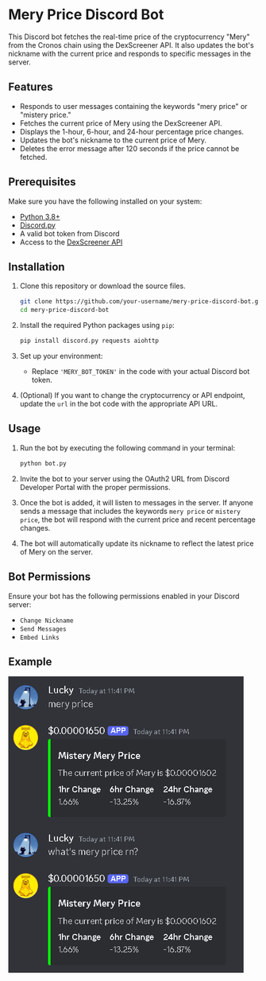 # Mery Price Discord Bot

This Discord bot fetches the real-time price of the cryptocurrency "Mery" from the Cronos chain using the DexScreener API. It also updates the bot's nickname with the current price and responds to specific messages in the server.

## Features

- Responds to user messages containing the keywords "mery price" or "mistery price."
- Fetches the current price of Mery using the DexScreener API.
- Displays the 1-hour, 6-hour, and 24-hour percentage price changes.
- Updates the bot's nickname to the current price of Mery.
- Deletes the error message after 120 seconds if the price cannot be fetched.

## Prerequisites

Make sure you have the following installed on your system:

- [Python 3.8+](https://www.python.org/)
- [Discord.py](https://discordpy.readthedocs.io/en/stable/)
- A valid bot token from Discord
- Access to the [DexScreener API](https://docs.dexscreener.com/)

## Installation

1. Clone this repository or download the source files.

    ```bash
    git clone https://github.com/your-username/mery-price-discord-bot.git
    cd mery-price-discord-bot
    ```

2. Install the required Python packages using `pip`:

    ```bash
    pip install discord.py requests aiohttp
    ```

3. Set up your environment:

    - Replace `'MERY_BOT_TOKEN'` in the code with your actual Discord bot token.

4. (Optional) If you want to change the cryptocurrency or API endpoint, update the `url` in the bot code with the appropriate API URL.

## Usage

1. Run the bot by executing the following command in your terminal:

    ```bash
    python bot.py
    ```

2. Invite the bot to your server using the OAuth2 URL from Discord Developer Portal with the proper permissions.

3. Once the bot is added, it will listen to messages in the server. If anyone sends a message that includes the keywords `mery price` or `mistery price`, the bot will respond with the current price and recent percentage changes.

4. The bot will automatically update its nickname to reflect the latest price of Mery on the server.

## Bot Permissions

Ensure your bot has the following permissions enabled in your Discord server:

- `Change Nickname`
- `Send Messages`
- `Embed Links`

## Example

![Screenshot-1](https://github.com/soy-praveen/mery-discord-bot/blob/main/Screenshot%202024-06-17%20234150.png)
